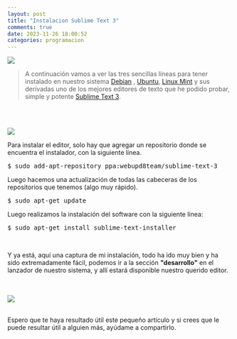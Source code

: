 ```yaml
---
layout: post
title: "Instalacion Sublime Text 3"
comments: true
date: 2023-11-26 18:00:52
categories: programacion
---
```


<img src="../../img/sublimetext.png" class="center" />
<br>

> A continuación vamos a ver las tres sencillas líneas para tener instalado en nuestro sistema [Debian][debian] , [Ubuntu][ubuntu], [Linux Mint][linux mint] y sus derivadas uno de los mejores editores de texto que he podido probar, simple y potente [Sublime Text 3][sublime].

<br><br>

<img src="../../img/sublime.png" class="center" />

<br>

Para instalar el editor, solo hay que agregar un repositorio donde se encuentra el instalador, con la siguiente línea.

<div class="b">

<pre>
$ sudo add-apt-repository ppa:webupd8team/sublime-text-3
</pre>

Luego hacemos una actualización de todas las cabeceras de los repositorios que tenemos (algo muy rápido).

 <pre>
$ sudo apt-get update
</pre>

Luego realizamos la instalación del software con la siguiente línea:

<pre>
$ sudo apt-get install sublime-text-installer
</pre>

<br>

Y ya está, aquí una captura de mi instalación, todo ha ido muy bien y ha sido extremadamente fácil, podemos ir a la sección <strong>"desarrollo"</strong> en el lanzador de nuestro sistema, y allí estará disponible nuestro querido editor.
<br>
<br>

<br>

<img src="../../img/sublime-text-linux-mint-ubuntu-debian.png" class="center" />

<br>
<br>

Espero que te haya resultado útil este pequeño artículo y si crees que le puede resultar útil a alguien más, ayúdame a compartirlo.
<br>

</div>

[debian]: https://www.debian.org/
[ubuntu]: http://www.ubuntu.com/
[linux mint]: https://www.linuxmint.com/
[sublime]: https://www.sublimetext.com/
